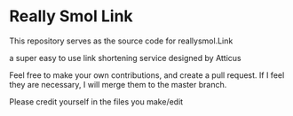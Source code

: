 # Really Smol Link

This repository serves as the source code for reallysmol.Link

a super easy to use link shortening service designed by Atticus


Feel free to make your own contributions, and create a pull request. If I feel they are necessary, I will merge
them to the master branch.

Please credit yourself in the files you make/edit